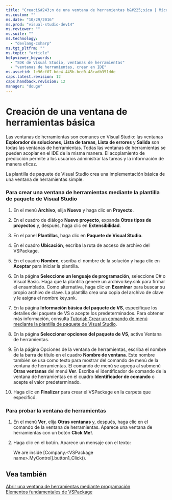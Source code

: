 ```yaml
---
title: "Creaci&#243;n de una ventana de herramientas b&#225;sica | Microsoft Docs"
ms.custom: ""
ms.date: "10/29/2016"
ms.prod: "visual-studio-dev14"
ms.reviewer: ""
ms.suite: ""
ms.technology: 
  - "devlang-csharp"
ms.tgt_pltfrm: ""
ms.topic: "article"
helpviewer_keywords: 
  - "SDK de Visual Studio, ventanas de herramientas"
  - "ventanas de herramientas, crear en IDE"
ms.assetid: 1e96cf07-bde4-445b-bcd0-48cadb351dde
caps.latest.revision: 12
caps.handback.revision: 12
manager: "douge"
---
```

# Creaci&#243;n de una ventana de herramientas b&#225;sica
Las ventanas de herramientas son comunes en Visual Studio: las ventanas **Explorador de soluciones**, **Lista de tareas**, **Lista de errores** y **Salida** son todas las ventanas de herramientas. Todas las ventanas de herramientas se pueden acoplar en el IDE de la misma manera. El acoplamiento de predicción permite a los usuarios administrar las tareas y la información de manera eficaz.  
  
 La plantilla de paquete de Visual Studio crea una implementación básica de una ventana de herramientas simple.  
  
### Para crear una ventana de herramientas mediante la plantilla de paquete de Visual Studio  
  
1.  En el menú **Archivo**, elija **Nuevo** y haga clic en **Proyecto**.  
  
2.  En el cuadro de diálogo **Nuevo proyecto**, expanda **Otros tipos de proyectos** y, después, haga clic en **Extensibilidad**.  
  
3.  En el panel **Plantillas**, haga clic en **Paquete de Visual Studio**.  
  
4.  En el cuadro **Ubicación**, escriba la ruta de acceso de archivo del VSPackage.  
  
5.  En el cuadro **Nombre**, escriba el nombre de la solución y haga clic en **Aceptar** para iniciar la plantilla.  
  
6.  En la página **Seleccione un lenguaje de programación**, seleccione C\# o Visual Basic. Haga que la plantilla genere un archivo key.snk para firmar el ensamblado. Como alternativa, haga clic en **Examinar** para buscar su propio archivo de clave. La plantilla crea una copia del archivo de clave y le asigna el nombre key.snk.  
  
7.  En la página **Información básica del paquete de VS**, especifique los detalles del paquete de VS o acepte los predeterminados. Para obtener más información, consulta [Tutorial: Crear un comando de menú mediante la plantilla de paquete de Visual Studio](../Topic/Walkthrough:%20Creating%20a%20Menu%20Command%20By%20Using%20the%20Visual%20Studio%20Package%20Template.md).  
  
8.  En la página **Seleccionar opciones del paquete de VS**, active Ventana de herramientas.  
  
9. En la página Opciones de la ventana de herramientas, escriba el nombre de la barra de título en el cuadro **Nombre de ventana**. Este nombre también se usa como texto para mostrar del comando de menú de la ventana de herramientas. El comando de menú se agrega al submenú **Otras ventanas** del menú **Ver**. Escriba el identificador de comando de la ventana de herramientas en el cuadro **Identificador de comando** o acepte el valor predeterminado.  
  
10. Haga clic en **Finalizar** para crear el VSPackage en la carpeta que especificó.  
  
### Para probar la ventana de herramientas  
  
1.  En el menú **Ver**, elija **Otras ventanas** y, después, haga clic en el comando de la ventana de herramientas. Aparece una ventana de herramientas con un botón **Click Me\!**.  
  
2.  Haga clic en el botón. Aparece un mensaje con el texto:  
  
     We are inside \[Company.\<VSPackage name\>.MyControl\].button1\_Click\(\).  
  
## Vea también  
 [Abrir una ventana de herramientas mediante programación](../misc/opening-a-tool-window-programmatically.md)   
 [Elementos fundamentales de VSPackage](../misc/vspackage-essentials.md)